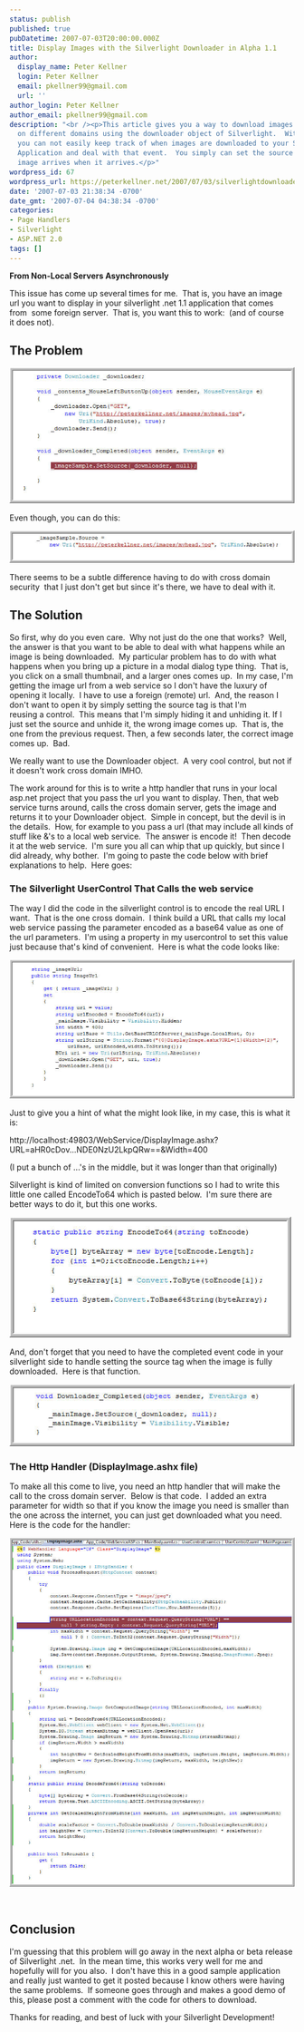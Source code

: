 ```yaml
---
status: publish
published: true
pubDatetime: 2007-07-03T20:00:00.000Z
title: Display Images with the Silverlight Downloader in Alpha 1.1
author:
  display_name: Peter Kellner
  login: Peter Kellner
  email: pkellner99@gmail.com
  url: ''
author_login: Peter Kellner
author_email: pkellner99@gmail.com
description: "<br /><p>This article gives you a way to download images from remote servers
  on different domains using the downloader object of Silverlight.  Without this,
  you can not easily keep track of when images are downloaded to your Silverlight
  Application and deal with that event.  You simply can set the source tag and the
  image arrives when it arrives.</p>"
wordpress_id: 67
wordpress_url: https://peterkellner.net/2007/07/03/silverlightdownloader/
date: '2007-07-03 21:38:34 -0700'
date_gmt: '2007-07-04 04:38:34 -0700'
categories:
- Page Handlers
- Silverlight
- ASP.NET 2.0
tags: []
---
```

<p><strong>From Non-Local Servers Asynchronously</strong></p>
<p>This issue has come up several times for me.&#160; That is, you have an image&#160; url you want to display in your silverlight .net 1.1 application that comes from&#160; some foreign server.&#160; That is, you want this to work:&#160; (and of course    <br />it does not).</p>
<h2>The Problem</h2>
<p><img alt="does not work" src="/wp/wp-content/uploads/2007/07/downloader1.jpg" /></p>
<p> <!--more-->
<p>Even though, you can do this:</p>
<p><img alt="does not work" src="/wp/wp-content/uploads/2007/07/downloader2a.jpg" /></p>
<p>There seems to be a subtle difference having to do with cross domain security&#160; that I just don't get but since it's there, we have to deal with it.</p>
<h2>The Solution</h2>
<p>So first, why do you even care.&#160; Why not just do the one that works?&#160; Well, the answer is that you want to be able to deal with what happens while an image is being downloaded.&#160; My particular problem has to do with what happens when you bring up a picture in a modal dialog type thing.&#160; That is, you click on a small thumbnail, and a larger ones comes up.&#160; In my case, I'm getting the image url from a web service so I don't have the luxury of opening it locally.&#160; I have to use a foreign (remote) url.&#160; And, the reason I don't want to open it by simply setting the source tag is that I'm    <br />reusing a control.&#160; This means that I'm simply hiding it and unhiding it. If I just set the source and unhide it, the wrong image comes up.&#160; That is, the one from the previous request. Then, a few seconds later, the correct image     <br />comes up.&#160; Bad.</p>
<p>We really want to use the Downloader object.&#160; A very cool control, but not if it doesn't work cross domain IMHO.</p>
<p>The work around for this is to write a http handler that runs in your local asp.net project that you pass the url you want to display. Then, that web service turns around, calls the cross domain server, gets the image and returns it to your Downloader object.&#160; Simple in concept, but the devil is in the details.&#160; How, for example to you pass a url (that may include all kinds of stuff like &amp;'s to a local web service.&#160; The answer is encode it!&#160; Then decode it at the web service.&#160; I'm sure you all can whip that up quickly, but since I did already, why bother.&#160; I'm going to paste the code below with brief explanations to help.&#160; Here goes:</p>
<h3>The Silverlight UserControl That Calls the web service</h3>
<p>The way I did the code in the silverlight control is to encode the real URL I want.&#160; That is the one cross domain.&#160; I think build a URL that calls my local web service passing the parameter encoded as a base64 value as one of    <br />the url parameters.&#160; I'm using a property in my usercontrol to set this value just because that's kind of convenient.&#160; Here is what the code looks like:</p>
<p><img alt="does not work" src="/wp/wp-content/uploads/2007/07/downloader3.jpg" /></p>
<p>Just to give you a hint of what the might look like, in my case, this is what it is:</p>
<p>http://localhost:49803/WebService/DisplayImage.ashx?URL=aHR0cDov...NDE0NzU2LkpQRw==&amp;Width=400</p>
<p>(I put a bunch of ...'s in the middle, but it was longer than that originally)</p>
<p>Silverlight is kind of limited on conversion functions so I had to write this little one called EncodeTo64 which is pasted below.&#160; I'm sure there are better ways to do it, but this one works.</p>
<p><img alt="does not work" src="/wp/wp-content/uploads/2007/07/downloader5.jpg" /></p>
<p>And, don't forget that you need to have the completed event code in your silverlight side to handle setting the source tag when the image is fully downloaded.&#160; Here is that function.</p>
<p><img alt="does not work" src="/wp/wp-content/uploads/2007/07/downloader6a.jpg" /></p>
<h3>The Http Handler (DisplayImage.ashx file)</h3>
<p>To make all this come to live, you need an http handler that will make the call to the cross domain server.&#160; Below is that code.&#160; I added an extra parameter for width so that if you know the image you need is smaller than the one across the internet, you can just get downloaded what you need.&#160; Here is the code for the handler:</p>
<p><img alt="does not work" src="/wp/wp-content/uploads/2007/07/downloader7.jpg" /></p>
<p>&#160;</p>
<h2>Conclusion</h2>
<p>I'm guessing that this problem will go away in the next alpha or beta release of Silverlight .net.&#160; In the mean time, this works very well for me and hopefully will for you also.&#160; I don't have this in a good sample application and really just wanted to get it posted because I know others were having the same problems.&#160; If someone goes through and makes a good demo of this, please post a comment with the code for others to download.</p>
<p>Thanks for reading, and best of luck with your Silverlight Development!</p>
